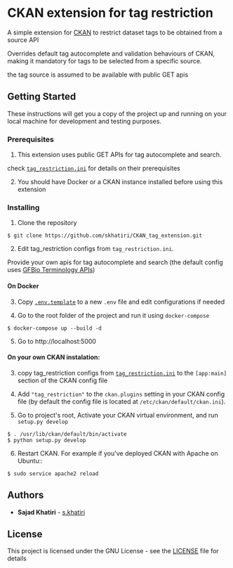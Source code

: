 # CKAN extension for tag restriction

A simple extension for [CKAN](https://ckan.org/)  to restrict dataset tags to be obtained from a source API

Overrides default tag autocomplete and validation behaviours of CKAN, making it mandatory for tags to be selected from a specific source.

the tag source is assumed to be available with public GET apis

## Getting Started

These instructions will get you a copy of the project up and running on your local machine for development and testing purposes. 

### Prerequisites

1. This extension uses public GET APIs for tag autocomplete and search.

check [``tag_restriction.ini``](tag_restriction.ini) for details on their prerequisites

2. You should have Docker or a CKAN instance installed before using this extension

### Installing

1. Clone the repository
```
$ git clone https://github.com/skhatiri/CKAN_tag_extension.git
```

2. Edit tag_restriction configs from ``tag_restriction.ini``.

Provide your own apis for tag autocomplete and search (the default config uses [GFBio Terminology APIs](https://terminologies.gfbio.org/api/))

#### On Docker

3. Copy [``.env.template``](.env.template) to a new ``.env`` file and edit configurations if needed

4. Go to the root folder of the project and run it using ``docker-compose``
```
$ docker-compose up --build -d
```

5. Go to http://localhost:5000 

#### On your own CKAN instalation:

3. copy tag_restriction configs from [``tag_restriction.ini``](tag_restriction.ini) to the ``[app:main]`` section of the CKAN config file

4. Add ``"tag_restriction"`` to the ``ckan.plugins`` setting in your CKAN
   config file (by default the config file is located at
   ``/etc/ckan/default/ckan.ini``).

5. Go to project's root, Activate your CKAN virtual environment, and run ``setup.py develop``
```
$ . /usr/lib/ckan/default/bin/activate
$ python setup.py develop    
```

6. Restart CKAN. For example if you've deployed CKAN with Apache on Ubuntu::

```
$ sudo service apache2 reload
```

## Authors

* **Sajad Khatiri** - [s.khatiri](https://github.com/skhatiri)


## License

This project is licensed under the GNU License - see the [LICENSE](LICENSE) file for details

